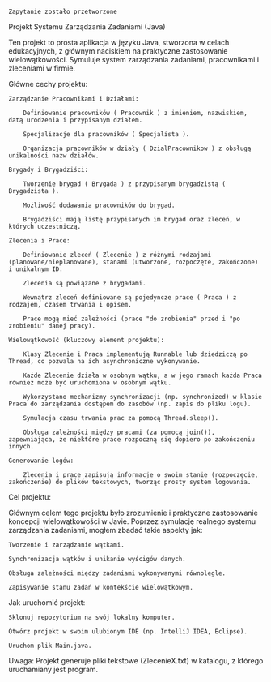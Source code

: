     Zapytanie zostało przetworzone

Projekt Systemu Zarządzania Zadaniami (Java)

Ten projekt to prosta aplikacja w języku Java, stworzona w celach edukacyjnych, z głównym naciskiem na praktyczne zastosowanie wielowątkowości. Symuluje system zarządzania zadaniami, pracownikami i zleceniami w firmie.

Główne cechy projektu:

    Zarządzanie Pracownikami i Działami:

        Definiowanie pracowników ( Pracownik ) z imieniem, nazwiskiem, datą urodzenia i przypisanym działem.

        Specjalizacje dla pracowników ( Specjalista ).

        Organizacja pracowników w działy ( DzialPracownikow ) z obsługą unikalności nazw działów.

    Brygady i Brygadziści:

        Tworzenie brygad ( Brygada ) z przypisanym brygadzistą ( Brygadzista ).

        Możliwość dodawania pracowników do brygad.

        Brygadziści mają listę przypisanych im brygad oraz zleceń, w których uczestniczą.

    Zlecenia i Prace:

        Definiowanie zleceń ( Zlecenie ) z różnymi rodzajami (planowane/nieplanowane), stanami (utworzone, rozpoczęte, zakończone) i unikalnym ID.

        Zlecenia są powiązane z brygadami.

        Wewnątrz zleceń definiowane są pojedyncze prace ( Praca ) z rodzajem, czasem trwania i opisem.

        Prace mogą mieć zależności (prace "do zrobienia" przed i "po zrobieniu" danej pracy).

    Wielowątkowość (kluczowy element projektu):

        Klasy Zlecenie i Praca implementują Runnable lub dziedziczą po Thread, co pozwala na ich asynchroniczne wykonywanie.

        Każde Zlecenie działa w osobnym wątku, a w jego ramach każda Praca również może być uruchomiona w osobnym wątku.

        Wykorzystano mechanizmy synchronizacji (np. synchronized) w klasie Praca do zarządzania dostępem do zasobów (np. zapis do pliku logu).

        Symulacja czasu trwania prac za pomocą Thread.sleep().

        Obsługa zależności między pracami (za pomocą join()), zapewniająca, że niektóre prace rozpoczną się dopiero po zakończeniu innych.

    Generowanie logów:

        Zlecenia i prace zapisują informacje o swoim stanie (rozpoczęcie, zakończenie) do plików tekstowych, tworząc prosty system logowania.

Cel projektu:

Głównym celem tego projektu było zrozumienie i praktyczne zastosowanie koncepcji wielowątkowości w Javie. Poprzez symulację realnego systemu zarządzania zadaniami, mogłem zbadać takie aspekty jak:

    Tworzenie i zarządzanie wątkami.

    Synchronizacja wątków i unikanie wyścigów danych.

    Obsługa zależności między zadaniami wykonywanymi równolegle.

    Zapisywanie stanu zadań w kontekście wielowątkowym.

Jak uruchomić projekt:

    Sklonuj repozytorium na swój lokalny komputer.

    Otwórz projekt w swoim ulubionym IDE (np. IntelliJ IDEA, Eclipse).

    Uruchom plik Main.java.

Uwaga: Projekt generuje pliki tekstowe (ZlecenieX.txt) w katalogu, z którego uruchamiany jest program.

